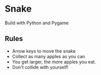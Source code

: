 # Snake

Build with Python and Pygame

## Rules

- Arrow keys to move the snake
- Collect as many apples as you can
- You get larger, the more apples you eat.
- Don't collide with yourself!
